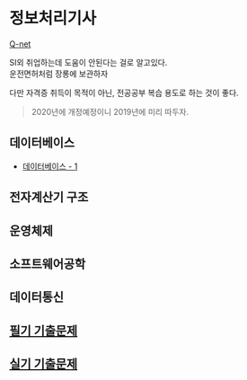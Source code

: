 # 정보처리기사
[Q-net](http://www.q-net.or.kr/crf005.do?id=crf00503&jmCd=1320)

SI외 취업하는데 도움이 안된다는 걸로 알고있다. <br>
운전면허처럼 장롱에 보관하자

다만 자격증 취득이 목적이 아닌, 전공공부 복습 용도로 하는 것이 좋다.

> 2020년에 개정예정이니 2019년에 미리 따두자.

## 데이터베이스

- [데이터베이스 - 1]()

## 전자계산기 구조

## 운영체제

## 소프트웨어공학

## 데이터통신

## [필기 기출문제](https://www.comcbt.com/xe/j4)

## [실기 기출문제]()
